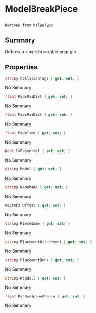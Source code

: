 # ModelBreakPiece

## 
```c#
Derives from ValueType
```

## Summary

Defines a single breakable prop gib.
## Properties

```c#
string CollisionTags { get; set; } 
```
No Summary
```c#
float FadeMaxDist { get; set; } 
```
No Summary
```c#
float FadeMinDist { get; set; } 
```
No Summary
```c#
float FadeTime { get; set; } 
```
No Summary
```c#
bool IsEssential { get; set; } 
```
No Summary
```c#
string Model { get; set; } 
```
No Summary
```c#
string NameMode { get; set; } 
```
No Summary
```c#
Vector3 Offset { get; set; } 
```
No Summary
```c#
string PieceName { get; set; } 
```
No Summary
```c#
string PlacementAttachment { get; set; } 
```
No Summary
```c#
string PlacementBone { get; set; } 
```
No Summary
```c#
string Ragdoll { get; set; } 
```
No Summary
```c#
float RandomSpawnChance { get; set; } 
```
No Summary
